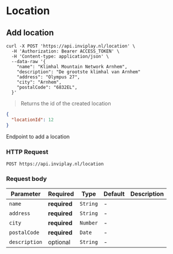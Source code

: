 # Location

## Add location

```shell
curl -X POST 'https://api.inviplay.nl/location' \
  -H 'Authorization: Bearer ACCESS_TOKEN' \
  -H 'Content-type: application/json' \
  --data-raw '{
    "name": "Klimhal Mountain Network Arnhem",
    "description": "De grootste klimhal van Arnhem"
    "address": "Olympus 27",
    "city": "Arnhem",
    "postalCode": "6832EL",
  }'
```

> Returns the id of the created location

```json
{
  "locationId": 12
}
```

Endpoint to add a location

### HTTP Request

`POST https://api.inviplay.nl/location`


### Request body
Parameter | Required | Type | Default | Description
--------- | -------- | ---- | ------- | -----------
`name` | **required** | `String` | - | 
`address` | **required** | `String` | - | 
`city` | **required** | `Number` | - | 
`postalCode` | **required** | `Date` | - | 
`description` | optional | `String` | - | 
